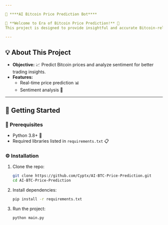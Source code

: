 ```yaml
---

📘 ****AI Bitcoin Price Prediction Bot****

🌟 **Welcome to Era of Bitcoin Price Prediction!** 🌟  
This project is designed to provide insightful and accurate Bitcoin-related analytics. 🚀

---
```


## 💡 **About This Project**  
- **Objective:** 📈 Predict Bitcoin prices and analyze sentiment for better trading insights.  
- **Features:**  
  - Real-time price prediction 📊  
  - Sentiment analysis 🧠  

---

## 📂 **Getting Started**

### 🔧 Prerequisites
- Python 3.8+ 🐍
- Required libraries listed in `requirements.txt` 📋

### ⚙️ Installation
1. Clone the repo:  
   ```bash
   git clone https://github.com/Cyptx/AI-BTC-Price-Prediction.git
   cd AI-BTC-Price-Prediction
   ```
2. Install dependencies:  
   ```bash
   pip install -r requirements.txt
   ```
3. Run the project:  
   ```bash
   python main.py
   ```

